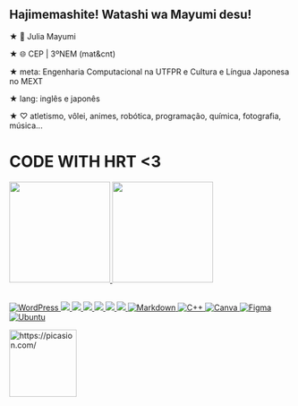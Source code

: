 ## Hajimemashite! Watashi wa Mayumi desu!
★ 🦋 Julia Mayumi

★ 🌐 CEP | 3ºNEM (mat&cnt)

★  meta: Engenharia Computacional na UTFPR e Cultura e Língua Japonesa no MEXT

★  lang: inglês e japonês

★  ♡ atletismo, vôlei, animes, robótica, programação, química, fotografia, música...

# CODE WITH HRT <3

<div>
  <a href="https://github.com/JuMayumiC/github-readme-stats">
  <img height="180em" src="https://github-readme-stats.vercel.app/api?username=JuMayumiC&show_icons=true&theme=synthwave&include_all_commits=true"/>
  <img height="180em" src="https://github-readme-stats.vercel.app/api/top-langs/?username=JuMayumiC&show_icons=true&theme=synthwave&include_all_commits=true"/>
  
</div>
<div style="display: inline_block"><br>

![WordPress](https://img.shields.io/badge/WordPress-%23117AC9.svg?style=for-the-badge&logo=WordPress&logoColor=white)
![](https://img.shields.io/badge/Scratch-4D97FF?style=for-the-badge&logo=Scratch&logoColor=white)
![](https://img.shields.io/badge/JavaScript-323330?style=for-the-badge&logo=javascript&logoColor=F7DF1E)
![](https://img.shields.io/badge/HTML5-E34F26?style=for-the-badge&logo=html5&logoColor=white)
![](https://img.shields.io/badge/CSS3-1572B6?style=for-the-badge&logo=css3&logoColor=white)
![](https://img.shields.io/badge/GIT-E44C30?style=for-the-badge&logo=git&logoColor=white)
![](https://img.shields.io/badge/Python-3776AB?style=for-the-badge&logo=python&logoColor=white)
![Markdown](https://img.shields.io/badge/markdown-%23000000.svg?style=for-the-badge&logo=markdown&logoColor=white)
![C++](https://img.shields.io/badge/c++-%2300599C.svg?style=for-the-badge&logo=c%2B%2B&logoColor=white)
![Canva](https://img.shields.io/badge/Canva-%2300C4CC.svg?style=for-the-badge&logo=Canva&logoColor=white)
![Figma](https://img.shields.io/badge/figma-%23F24E1E.svg?style=for-the-badge&logo=figma&logoColor=white)
![Ubuntu](https://img.shields.io/badge/Ubuntu-E95420?style=for-the-badge&logo=ubuntu&logoColor=white)


  <img aling="right" height="120em" width="120em" src="https://i.picasion.com/pic92/1ee30bb9c660bf170e344a96643af499.gif" width="300" height="300" border="0" alt="https://picasion.com/" /></a><br/><a href="https://picasion.com/"></a>


